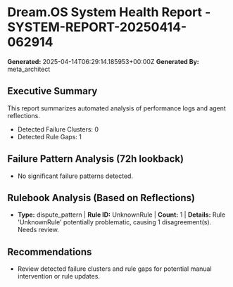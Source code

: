 # Dream.OS System Health Report - SYSTEM-REPORT-20250414-062914
**Generated:** 2025-04-14T06:29:14.185953+00:00Z
**Generated By:** meta_architect

## Executive Summary
This report summarizes automated analysis of performance logs and agent reflections.
- Detected Failure Clusters: 0
- Detected Rule Gaps: 1

## Failure Pattern Analysis (72h lookback)
- No significant failure patterns detected.

## Rulebook Analysis (Based on Reflections)
- **Type:** dispute_pattern | **Rule ID:** UnknownRule | **Count:** 1 | **Details:** Rule 'UnknownRule' potentially problematic, causing 1 disagreement(s). Needs review.

## Recommendations
- Review detected failure clusters and rule gaps for potential manual intervention or rule updates.

